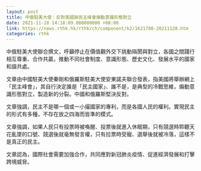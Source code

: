 ```yaml
---
layout: post
title: 中俄駐美大使：反對美國辦民主峰會煽動意識形態對立
date: 2021-11-28 14:18:09.000000000 +08:00
link: https://news.rthk.hk/rthk/ch/component/k2/1621780-20211128.htm
categories: rthk
---
```


中俄駐美大使聯合撰文，呼籲停止在價值觀外交下挑動隔閡與對立，各國之間踐行相互尊重、合作共贏，推動不同社會制度、意識形態、歷史文化、發展水平的國家和諧共處。

文章由中國駐美大使秦剛和俄羅斯駐美大使安東諾夫聯合發表，指美國將舉辦網上「民主峰會」，其自行決定誰是「民主國家」、誰不是，是典型的冷戰思維，煽動意識形態對立，製造新的分裂。中國和俄羅斯堅決反對。

文章強調，民主不是哪一個或一小撮國家的專利，而是各國人民的權利。實現民主的形式有多種，不存在放之四海而皆準的模式。

文章強調，如果人民只有投票時被喚醒、投票後就進入休眠期，只有競選時聆聽天花亂墜的口號、競選後就毫無發言權，只有拉票時受寵、選舉後就被冷落，這樣不是真正的民主。

文章認為，國際社會需要加強合作，共同應對新冠肺炎疫情、促進經濟發展和打擊跨境威脅。
